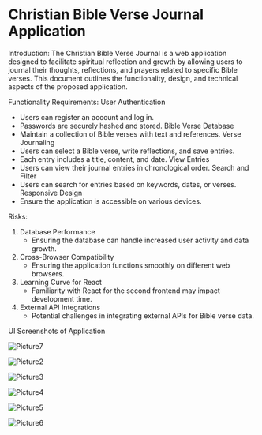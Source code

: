# Christian Bible Verse Journal Application

Introduction: The Christian Bible Verse Journal is a web application designed to facilitate spiritual reflection and growth by allowing users to journal their thoughts, reflections, and prayers related to specific Bible verses. This document outlines the functionality, design, and technical aspects of the proposed application.

Functionality Requirements:
User Authentication
   - Users can register an account and log in.
   - Passwords are securely hashed and stored.
 Bible Verse Database
   - Maintain a collection of Bible verses with text and references.
   Verse Journaling
   - Users can select a Bible verse, write reflections, and save entries.
   - Each entry includes a title, content, and date.
   View Entries
   - Users can view their journal entries in chronological order.
   Search and Filter
   - Users can search for entries based on keywords, dates, or verses.
   Responsive Design
   - Ensure the application is accessible on various devices.


Risks:
1. Database Performance
   - Ensuring the database can handle increased user activity and data growth.
2. Cross-Browser Compatibility
   - Ensuring the application functions smoothly on different web browsers.
3. Learning Curve for React
   - Familiarity with React for the second frontend may impact development time.
4. External API Integrations
   - Potential challenges in integrating external APIs for Bible verse data.


UI Screenshots of Application

![Picture7](https://github.com/mmarian0143/christian-bible-verse-journal/assets/82545182/362b2c31-21cf-41a5-94d0-4a36ec42a354)

![Picture2](https://github.com/mmarian0143/christian-bible-verse-journal/assets/82545182/0b72cc05-5854-412f-897b-adc1067f67e9)

![Picture3](https://github.com/mmarian0143/christian-bible-verse-journal/assets/82545182/40a274c5-edab-45a4-bbba-07ae04316bbd)

![Picture4](https://github.com/mmarian0143/christian-bible-verse-journal/assets/82545182/3c2a2d4d-2976-4a68-9ffc-8a1cc4604f2c)

![Picture5](https://github.com/mmarian0143/christian-bible-verse-journal/assets/82545182/b27af0fb-a30e-4088-9f07-93994a724f2d)

![Picture6](https://github.com/mmarian0143/christian-bible-verse-journal/assets/82545182/8db22950-5918-4bdd-b7eb-526ee9b6e1ca)
